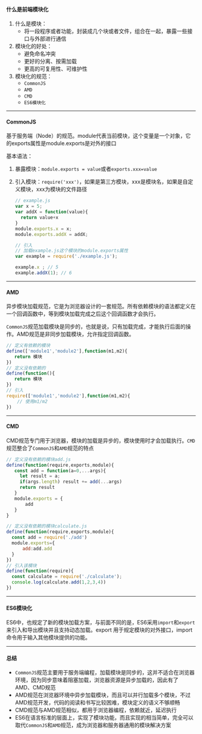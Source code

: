#### 什么是前端模块化

1. 什么是模块：
   + 将一段程序或者功能，封装成几个块或者文件，组合在一起，暴露一些接口与外部进行通信
2. 模块化的好处：
   + 避免命名冲突
   + 更好的分离、按需加载
   + 更高的可复用性、可维护性
3. 模块化的规范：
   + `CommonJS`
   + `AMD`
   + `CMD`
   + `ES6模块化`

---

#### CommonJS

基于服务端（Node）的规范。module代表当前模块，这个变量是一个对象，它的exports属性是module.exports是对外的接口

基本语法：

1. 暴露模块：`module.exports = value`或者`exports.xxx=value`

2. 引入模块：`require('xxx')`，如果是第三方模块，xxx是模块名，如果是自定义模块，xxx为模块的文件路径

   ```javascript
   // example.js
   var x = 5;
   var addX = function(value){
     return value+x
   }       
   module.exports.x = x;
   module.exports.addX = addX;
   
   // 引入
   // 加载example.js这个模块的module.exports属性
   var example = require('./example.js');
   
   example.x ; // 5
   example.addX(1); // 6
   ```

---

#### AMD

异步模块加载规范，它是为浏览器设计的一套规范。所有依赖模块的语法都定义在一个回调函数中，等到模块加载完成之后这个回调函数才会执行。

`CommonJS`规范加载模块是同步的，也就是说，只有加载完成，才能执行后面的操作。AMD规范是非同步加载模块，允许指定回调函数。

```javascript
// 定义有依赖的模块
define(['module1','module2'],function(m1,m2){
   return 模块 
})
// 定义没有依赖的
define(function(){
   return 模块 
})
// 引入
require(['module1','module2'],function(m1,m2){
    // 使用m1/m2
})
```

---

#### CMD

CMD规范专门用于浏览器，模块的加载是异步的，模块使用时才会加载执行。`CMD`规范整合了`CommonJS`和`AMD`规范的特点

```javascript
// 定义没有依赖的模块add.js
define(function(require,exports,module){
   const add = function(a=0,...args){
     let result = a;
     if(args.length) result += add(...args)
     return result
   }  
   module.exports = {
       add
   }
}

// 定义没有依赖的模块calculate.js
define(function(require,exports,module){
  const add = require('./add')
  module.exports={
      add:add.add
  }
})
// 引入该模块
define(function(require){
  const calculate = require('./calculate');
  console.log(calculate.add(1,2,3,4))  
})
```

---

#### ES6模块化

ES6中，也规定了新的模块加载方案，与前面不同的是，ES6采用`import`和`export`来引入和导出模块并且支持动态加载。export 用于规定模块的对外接口，import 命令用于输入其他模块提供的功能。

---

#### 总结

+ `CommonJS`规范主要用于服务端编程，加载模块是同步的，这并不适合在浏览器环境，因为同步意味着阻塞加载，浏览器资源是异步加载的，因此有了AMD、CMD规范
+ AMD规范在浏览器环境中异步加载模块，而且可以并行加载多个模块，不过AMD规范开发，代码的阅读和书写比较困难，模块定义的语义不够顺畅
+ CMD规范与AMD规范相似，都用于浏览器编程，依赖就近，延迟执行
+ ES6在语言标准的层面上，实现了模块功能，而且实现的相当简单，完全可以取代`CommonJS`和`AMD`规范，成为浏览器和服务器通用的模块解决方案